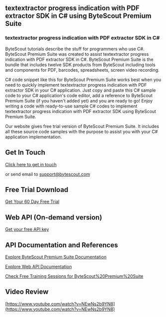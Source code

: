 ## textextractor progress indication with PDF extractor SDK in C# using ByteScout Premium Suite

### textextractor progress indication with PDF extractor SDK in C#

ByteScout tutorials describe the stuff for programmers who use C#. ByteScout Premium Suite was created to assist textextractor progress indication with PDF extractor SDK in C#. ByteScout Premium Suite is the bundle that includes twelve SDK products from ByteScout including tools and components for PDF, barcodes, spreadsheets, screen video recording.

C# code snippet like this for ByteScout Premium Suite works best when you need to quickly implement textextractor progress indication with PDF extractor SDK in your C# application.  Just copy and paste this C# sample code to your C# application's code editor, add a reference to ByteScout Premium Suite (if you haven't added yet) and you are ready to go! Enjoy writing a code with ready-to-use sample C# codes to implement textextractor progress indication with PDF extractor SDK using ByteScout Premium Suite.

Our website gives free trial version of ByteScout Premium Suite. It includes all these source code samples with the purpose to assist you with your C# application implementation.

## Get In Touch

[Click here to get in touch](https://bytescout.zendesk.com/hc/en-us/requests/new?subject=ByteScout%20Premium%20Suite%20Question)

or send email to [support@bytescout.com](mailto:support@bytescout.com?subject=ByteScout%20Premium%20Suite%20Question) 

## Free Trial Download

[Get Your 60 Day Free Trial](https://bytescout.com/download/web-installer?utm_source=github-readme)

## Web API (On-demand version)

[Get your free API key](https://pdf.co/documentation/api?utm_source=github-readme)

## API Documentation and References

[Explore ByteScout Premium Suite Documentation](https://bytescout.com/documentation/index.html?utm_source=github-readme)

[Explore Web API Documentation](https://pdf.co/documentation/api?utm_source=github-readme)

[Check Free Training Sessions for ByteScout%20Premium%20Suite](https://academy.bytescout.com/)

## Video Review

[https://www.youtube.com/watch?v=NEwNs2b9YN8](https://www.youtube.com/watch?v=NEwNs2b9YN8)